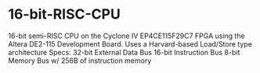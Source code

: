 # 16-bit-RISC-CPU
16-bit semi-RISC CPU on the Cyclone IV EP4CE115F29C7 FPGA using the Altera DE2-115 Development Board. Uses a Harvard-based Load/Store type architecture 
Specs:
  32-bit External Data Bus
  16-bit Instruction Bus
  8-bit Memory Bus w/ 256B of instruction memory
  
  
